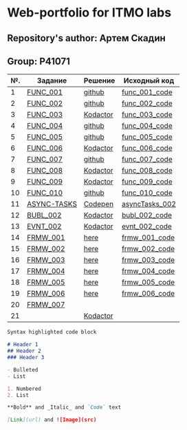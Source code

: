 # Web-portfolio for ITMO labs

## Repository's author: Артем Скадин
## Group: P41071

|№.   | Задание | Решение | Исходный код |
|-----|---------|---------|--------------|
|1    | [FUNC_001](https://kodaktor.ru/func_001) | [github](https://github.com/artskadin/artskadin.github.io/blob/master/func/func_001.js) | [func_001_code](https://github.com/artskadin/artskadin.github.io/blob/master/func/func_001.js) |
|2    | [FUNC_002](https://kodaktor.ru/func_002) | [github](https://github.com/artskadin/artskadin.github.io/blob/master/func/func_002.js) | [func_002_code](https://github.com/artskadin/artskadin.github.io/blob/master/func/func_002.js) |
|3    | [FUNC_003](https://kodaktor.ru/func_003) | [Kodactor](https://kodaktor.ru/func_9ae2e) | [func_003_code](https://github.com/artskadin/artskadin.github.io/blob/master/func/func_003.js) |
|4    | [FUNC_004](https://kodaktor.ru/func_004) | [github](https://github.com/artskadin/artskadin.github.io/blob/master/func/func_004.js) | [func_004_code](https://github.com/artskadin/artskadin.github.io/blob/master/func/func_004.js) |
|5    | [FUNC_005](https://kodaktor.ru/func_005) | [github](https://github.com/artskadin/artskadin.github.io/blob/master/func/func_005.js) | [func_005_code](https://github.com/artskadin/artskadin.github.io/blob/master/func/func_005.js) |
|6    | [FUNC_006](https://kodaktor.ru/func_006) | [Kodactor](https://kodaktor.ru/func_c40f7) | [func_006_code](https://github.com/artskadin/artskadin.github.io/blob/master/func/func_006.js) |
|7    | [FUNC_007](https://kodaktor.ru/func_007) | [github](https://github.com/artskadin/artskadin.github.io/blob/master/func/func_007.js) | [func_007_code](https://github.com/artskadin/artskadin.github.io/blob/master/func/func_007.js) |
|8    | [FUNC_008](https://kodaktor.ru/func_008) | [Kodactor](https://kodaktor.ru/func_b3903) | [func_008_code](https://github.com/artskadin/artskadin.github.io/blob/master/func/func_008.js) |
|9    | [FUNC_009](https://kodaktor.ru/func_009) | [Kodactor](https://kodaktor.ru/func_76b96) | [func_009_code](https://github.com/artskadin/artskadin.github.io/blob/master/func/func_009.js) |
|10   | [FUNC_010](https://kodaktor.ru/func_010) | [github](https://github.com/artskadin/artskadin.github.io/blob/master/func/func_010.js) | [func_010_code](https://github.com/artskadin/artskadin.github.io/blob/master/func/func_010.js) |
|11   | [ASYNC-TASKS](https://kodaktor.ru/async_tasks) | [Codepen](https://codepen.io/artskadin/pen/ExPEodY) | [asyncTasks_002](https://github.com/artskadin/artskadin.github.io/blob/master/async-tasks/async_tasks.js) |
|12   | [BUBL_002](https://kodaktor.ru/babl_002) | [Kodactor](https://kodaktor.ru/bind02032018_d042e) | [bubl_002_code](https://github.com/artskadin/artskadin.github.io/blob/master/babl/babl_002.js) |
|13   | [EVNT_002](https://kodaktor.ru/evnt_002) | [Kodactor](https://kodaktor.ru/evnt_3086c) | [evnt_002_code](https://github.com/artskadin/artskadin.github.io/blob/master/evnt/evnt_002.js) |
|14   | [FRMW_001](https://kodaktor.ru/frmw_001) | [here](frmws/frmw_001/index.html) | [frmw_001_code](https://github.com/artskadin/artskadin.github.io/tree/master/frmws/frmw_001) |
|15   | [FRMW_002](https://kodaktor.ru/frmw_002) | [here](https://artskadin.github.io/frmws/frmw_002/myproj/dist/) | [frmw_002_code](https://github.com/artskadin/artskadin.github.io/tree/master/frmws/frmw_002/myproj) |
|16   | [FRMW_003](https://kodaktor.ru/frmw_003) | [here](https://artskadin.github.io/frmws/frmw_003/task_3/dist/) | [frmw_003_code](https://github.com/artskadin/artskadin.github.io/tree/master/frmws/frmw_003/task_3) |
|17   | [FRMW_004](https://kodaktor.ru/frmw_004) | [here](https://artskadin.github.io/frmws/frmw_004/task_4/dist/) | [frmw_004_code](https://github.com/artskadin/artskadin.github.io/tree/master/frmws/frmw_004/task_4) |
|18   | [FRMW_005](https://kodaktor.ru/frmw_005) | [here](https://artskadin.github.io/frmws/frmw_005/task_5/dist/) | [frmw_005_code](https://github.com/artskadin/artskadin.github.io/tree/master/frmws/frmw_005/task_5) |
|19   | [FRMW_006](https://kodaktor.ru/frmw_006) | [here](https://artskadin.github.io/frmws/frmw_006/) | [frmw_006_code](https://github.com/artskadin/artskadin.github.io/tree/master/frmws/frmw_006/) |
|20   | [FRMW_007](https://kodaktor.ru/frmw_007) |  |  |
|21   | [](https://kodaktor.ru/evnt_002) | [Kodactor](https://kodaktor.ru/evnt_3086c) |  |

```markdown
Syntax highlighted code block

# Header 1
## Header 2
### Header 3

- Bulleted
- List

1. Numbered
2. List

**Bold** and _Italic_ and `Code` text

[Link](url) and ![Image](src)
```
